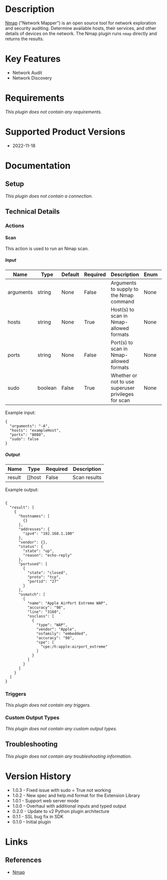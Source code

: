 # Description

[Nmap](https://nmap.org) ("Network Mapper") is an open source tool for network exploration and security auditing.
Determine available hosts, their services, and other details of devices on the network.
The Nmap plugin runs `nmap` directly and returns the results.

# Key Features

* Network Audit
* Network Discovery

# Requirements

_This plugin does not contain any requirements._

# Supported Product Versions

* 2022-11-18

# Documentation

## Setup

_This plugin does not contain a connection._

## Technical Details

### Actions

#### Scan

This action is used to run an Nmap scan.

##### Input

|Name|Type|Default|Required|Description|Enum|Example|
|----|----|-------|--------|-----------|----|-------|
|arguments|string|None|False|Arguments to supply to the Nmap command|None|None|
|hosts|string|None|True|Host(s) to scan in Nmap-allowed formats|None|None|
|ports|string|None|False|Port(s) to scan in Nmap-allowed formats|None|None|
|sudo|boolean|False|True|Whether or not to use superuser privileges for scan|None|None|

Example input:

```
{
  "arguments": "-A",
  "hosts": "exampleHost",
  "ports": "8080",
  "sudo": false
}
```

##### Output

|Name|Type|Required|Description|
|----|----|--------|-----------|
|result|[]host|False|Scan results|

Example output:

```

{
  "result": [
    {
      "hostnames": [
        {}
      ],
      "addresses": {
        "ipv4": "192.168.1.100"
      },
      "vendor": {},
      "status": {
        "state": "up",
        "reason": "echo-reply"
      },
      "portused": [
        {
          "state": "closed",
          "proto": "tcp",
          "portid": "27"
        }
      ],
      "osmatch": [
        {
          "name": "Apple AirPort Extreme WAP",
          "accuracy": "98",
          "line": "3160",
          "osclass": [
            {
              "type": "WAP",
              "vendor": "Apple",
              "osfamily": "embedded",
              "accuracy": "98",
              "cpe": [
                "cpe:/h:apple:airport_extreme"
              ]
            }
          ]
        }
      ]
    }
  ]
}

```

### Triggers

_This plugin does not contain any triggers._

### Custom Output Types

_This plugin does not contain any custom output types._

## Troubleshooting

_This plugin does not contain any troubleshooting information._

# Version History

* 1.0.3 - Fixed issue with sudo = True not working
* 1.0.2 - New spec and help.md format for the Extension Library
* 1.0.1 - Support web server mode
* 1.0.0 - Overhaul with additional inputs and typed output
* 0.2.0 - Update to v2 Python plugin architecture
* 0.1.1 - SSL bug fix in SDK
* 0.1.0 - Initial plugin

# Links

## References

* [Nmap](https://nmap.org/)

